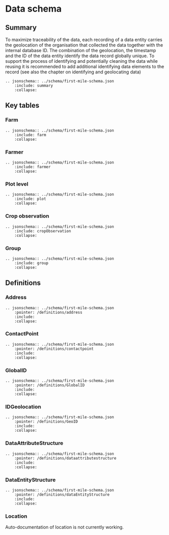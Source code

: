 Data schema
======

<script src="../_static/docson/widget.js" data-schema="../../_static/first-mile-schema.json"></script>

## Summary 

To maximize traceability of the data, each recording of a data entity carries the geolocation of the organisation that collected the data together with the internal database ID. The combination of the geolocation, the timestamp and the ID of the data entity identify the data record globally unique. To support the process of identifying and potentially cleaning the data while reusing it is recommended to add additional identifying data elements to the record (see also the chapter on identifying and geolocating data)


```eval_rst
.. jsonschema:: ../schema/first-mile-schema.json
    :include: summary
    :collapse: 
```

## Key tables

### Farm

```eval_rst
.. jsonschema:: ../schema/first-mile-schema.json
    :include: farm
    :collapse: 
```


### Farmer

```eval_rst
.. jsonschema:: ../schema/first-mile-schema.json
    :include: farmer
    :collapse: 
```

### Plot level

```eval_rst
.. jsonschema:: ../schema/first-mile-schema.json
    :include: plot
    :collapse: 
```
 
### Crop observation

```eval_rst
.. jsonschema:: ../schema/first-mile-schema.json
    :include: cropObservation
    :collapse: 
```


### Group

```eval_rst
.. jsonschema:: ../schema/first-mile-schema.json
    :include: group
    :collapse: 
```

## Definitions

### Address
```eval_rst
.. jsonschema:: ../schema/first-mile-schema.json
    :pointer: /definitions/address
    :include:
    :collapse: 
```

### ContactPoint
```eval_rst
.. jsonschema:: ../schema/first-mile-schema.json
    :pointer: /definitions/contactpoint
    :include:
    :collapse: 
```

### GlobalID

```eval_rst
.. jsonschema:: ../schema/first-mile-schema.json
    :pointer: /definitions/GlobalID
    :include:
    :collapse: 
```

### IDGeolocation

```eval_rst
.. jsonschema:: ../schema/first-mile-schema.json
    :pointer: /definitions/GeoID
    :include:
    :collapse: 
```

### DataAttributeStructure

```eval_rst
.. jsonschema:: ../schema/first-mile-schema.json
    :pointer: /definitions/dataattributestructure
    :include:
    :collapse: 
```

### DataEntityStructure

```eval_rst
.. jsonschema:: ../schema/first-mile-schema.json
    :pointer: /definitions/dataEntityStructure
    :include:
    :collapse: 
```


### Location

Auto-documentation of location is not currently working.
